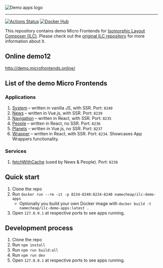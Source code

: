 ![Demo apps logo](brand/cover_small.png)

----

[![Actions Status](https://github.com/namecheap/ilc-demo-apps/workflows/CI/badge.svg)](https://github.com/namecheap/ilc-demo-apps/actions)
[![Docker Hub](./brand/docker-image-blue.svg)](https://hub.docker.com/r/namecheap/ilc-demo-apps)

This repository contains demo Micro Frontends for 
[Isomorphic Layout Composer (ILC)](https://github.com/namecheap/ilc).
Please check out the [original ILC repository](https://github.com/namecheap/ilc) for more information about it.

## Online demo12

http://demo.microfrontends.online/

## List of the demo Micro Frontends
### Applications
1. [System](./apps/system) – written in vanilla JS, with SSR. Port: `8240`
1. [News](./apps/news-ssr) – written in Vue.js, with SSR. Port: `8239`
1. [Navigation](./apps/navbar) – written in React, with SSR. Port: `8235`
1. [People](./apps/people) – written in React, no SSR. Port: `8236`
1. [Planets](./apps/planets) – written in Vue.js, no SSR. Port: `8237`
1. [Wrapper](./apps/wrapper) – written in React, with SSR. Port: `8234`. Showcases App Wrappers functionality.

### Services
1. [fetchWithCache](./apps/fetchWithCache) (used by News & People). Port: `8238`


## Quick start

1. Clone the repo
1. Run `docker run --rm -it -p 8234-8240:8234-8240 namecheap/ilc-demo-apps`
    * Optionally you build your own Docker image with `docker build -t namecheap/ilc-demo-apps:latest .`
1. Open `127.0.0.1` at respective ports to see apps running.

## Development process

1. Clone the repo
1. Run `npm install`
1. Run `npm run build:all`
1. Run `npm run dev`
1. Open `127.0.0.1` at respective ports to see apps running.
